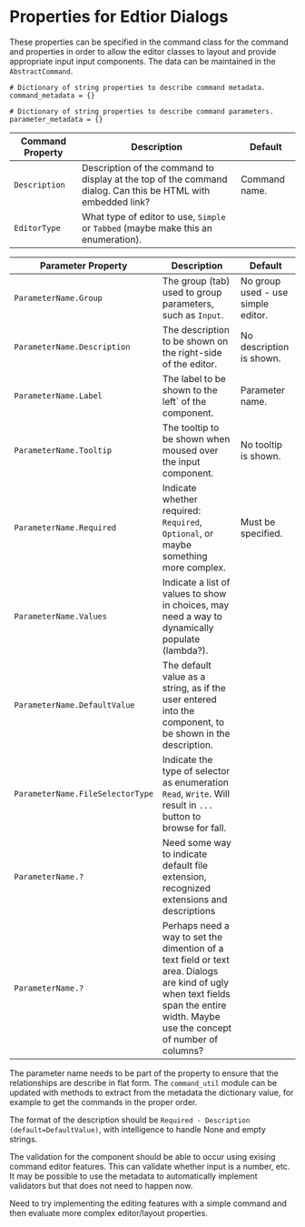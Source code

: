 # Properties for Edtior Dialogs #

These properties can be specified in the command class for the command and properties
in order to allow the editor classes to layout and provide appropriate input input components.
The data can be maintained in the `AbstractCommand`.

```
# Dictionary of string properties to describe command metadata.
command_metadata = {}

# Dictionary of string properties to describe command parameters.
parameter_metadata = {}
```

| **Command Property** | **Description** | **Default** |
|----------------------|-----------------|-------------|
| `Description`        | Description of the command to display at the top of the command dialog. Can this be HTML with embedded link? | Command name. |
| `EditorType`         | What type of editor to use, `Simple` or `Tabbed` (maybe make this an enumeration). |

| **Parameter Property** | **Description** | **Default** |
|------------------------|-----------------|-------------|
| `ParameterName.Group`  | The group (tab) used to group parameters, such as `Input`. | No group used - use simple editor. |
| `ParameterName.Description` | The description to be shown on the right-side of the editor. | No description is shown. |
| `ParameterName.Label` | The label to be shown to the left` of the component. | Parameter name. |
| `ParameterName.Tooltip` | The tooltip to be shown when moused over the input component. | No tooltip is shown. |
| `ParameterName.Required` | Indicate whether required:  `Required`, `Optional`, or maybe something more complex. | Must be specified. |
| `ParameterName.Values` | Indicate a list of values to show in choices, may need a way to dynamically populate (lambda?). |
| `ParameterName.DefaultValue` | The default value as a string, as if the user entered into the component, to be shown in the description. |
| `ParameterName.FileSelectorType` | Indicate the type of selector as enumeration `Read`, `Write`.  Will result in `...` button to browse for fall. |
| `ParameterName.?` | Need some way to indicate default file extension, recognized extensions and descriptions | |
| `ParameterName.?` | Perhaps need a way to set the dimention of a text field or text area. Dialogs are kind of ugly when text fields span the entire width.  Maybe use the concept of number of columns? | |

The parameter name needs to be part of the property to ensure that the relationships are describe in flat form.
The `command_util` module can be updated with methods to extract from the metadata the dictionary value,
for example to get the commands in the proper order.

The format of the description should be `Required - Description (default=DefaultValue)`,
with intelligence to handle None and empty strings.

The validation for the component should be able to occur using exising command editor features.
This can validate whether input is a number, etc.
It may be possible to use the metadata to automatically implement validators but that does not need to happen now.

Need to try implementing the editing features with a simple command and then evaluate more complex editor/layout properties.
